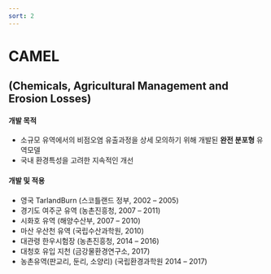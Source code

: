 ```yaml
---
sort: 2
---
```


# CAMEL
## (**C**hemicals, **A**gricultural **M**anagement and **E**rosion **L**osses)

#### 개발 목적 ####

- 소규모 유역에서의 비점오염 유출과정을 상세 모의하기 위해 개발된 **완전 분포형** 유역모델
- 국내 환경특성을 고려한 지속적인 개선

#### 개발 및 적용 ####
- 영국 TarlandBurn (스코틀랜드 정부, 2002 – 2005)
- 경기도 여주군 유역 (농촌진흥청, 2007 – 2011)
- 시화호 유역 (해양수산부, 2007 – 2010)
- 마산 우산천 유역 (국립수산과학원, 2010)
- 대관령 한우시험장 (농촌진흥청, 2014 – 2016)
- 대청호 유입 지천 (금강물환경연구소, 2017)
- 농촌유역(판교리, 둔리, 소양리) (국립환경과학원 2014 – 2017)